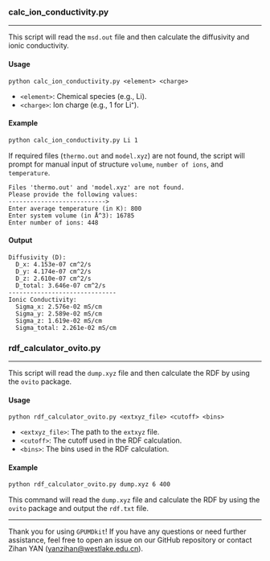 ### calc_ion_conductivity.py

---

This script will read the `msd.out` file and then calculate the diffusivity and ionic conductivity.

#### Usage

```
python calc_ion_conductivity.py <element> <charge>
```

- `<element>`: Chemical species (e.g., Li).
- `<charge>`: Ion charge (e.g., 1 for Li⁺).

#### Example

```sh
python calc_ion_conductivity.py Li 1
```

If required files (`thermo.out` and `model.xyz`) are not found, the script will prompt for manual input of structure `volume`, `number of ions`, and `temperature`.

```
Files 'thermo.out' and 'model.xyz' are not found.
Please provide the following values:
--------------------------->
Enter average temperature (in K): 800
Enter system volume (in Å^3): 16785
Enter number of ions: 448
```

#### Output

```
Diffusivity (D):
  D_x: 4.153e-07 cm^2/s
  D_y: 4.174e-07 cm^2/s
  D_z: 2.610e-07 cm^2/s
  D_total: 3.646e-07 cm^2/s
------------------------------
Ionic Conductivity:
  Sigma_x: 2.576e-02 mS/cm
  Sigma_y: 2.589e-02 mS/cm
  Sigma_z: 1.619e-02 mS/cm
  Sigma_total: 2.261e-02 mS/cm
```



### rdf_calculator_ovito.py

---

This script will read the `dump.xyz` file and then calculate the RDF by using the `ovito` package.

#### Usage

```
python rdf_calculator_ovito.py <extxyz_file> <cutoff> <bins>
```

- `<extxyz_file>`: The path to the `extxyz` file.
- `<cutoff>`: The cutoff used in the RDF calculation.
- `<bins>`: The bins used in the RDF calculation.

#### Example

```sh
python rdf_calculator_ovito.py dump.xyz 6 400
```

This command will read the `dump.xyz` file and calculate the RDF by using the `ovito` package and output the `rdf.txt` file.



---

Thank you for using `GPUMDkit`! If you have any questions or need further assistance, feel free to open an issue on our GitHub repository or contact Zihan YAN (yanzihan@westlake.edu.cn).
